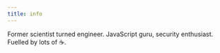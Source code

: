 ```yaml
---
title: info
---
```


Former scientist turned engineer.
JavaScript guru, security enthusiast.
Fuelled by lots of ☕.
<!-- Mention codefellows and UW -->
<!-- I'm a former academic who became an engineer in order to be a part of one of the most innovative industries in history. -->